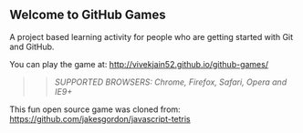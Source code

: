 ## Welcome to GitHub Games

A project based learning activity for people who are getting started with Git and GitHub.

You can play the game at: http://vivekjain52.github.io/github-games/

>> _*SUPPORTED BROWSERS*: Chrome, Firefox, Safari, Opera and IE9+_

This fun open source game was cloned from: https://github.com/jakesgordon/javascript-tetris
